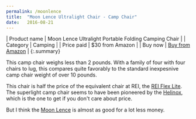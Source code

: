 ```yaml
---
permalink: /moonlence
title:  "Moon Lence Ultralight Chair - Camp Chair"
date:   2016-08-21
---
```


| Product name | Moon Lence Ultralight Portable Folding Camping Chair |
| Category     | Camping                                              |
| Price paid   | $30 from Amazon                                      |
| Buy now      | [Buy from Amazon](http://amzn.to/2b9lV6u)            |
{:.summary}

This camp chair weighs less than 2 pounds. With a family of four with four
chairs to lug, this compares quite favorably to the standard inexpesnive camp
chair weight of over 10 pounds.

This chair is half the price of the equivalent chair at REI, the [REI Flex
Lite](https://www.rei.com/product/877258/rei-flex-lite-chair). The superlight
camp chair seems to have been pioneered by the
[Helinox](http://amzn.to/2bGIWtW), which is the one to get if you don't care
about price.

But I think the [Moon Lence](http://amzn.to/2bbsYd6) is almost as good for a lot less money.
